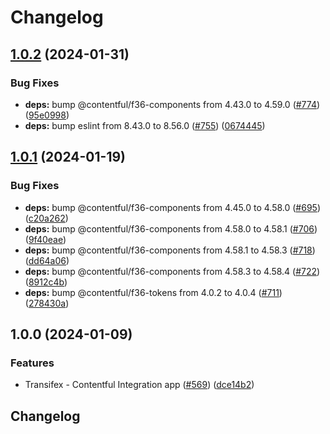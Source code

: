 # Changelog

## [1.0.2](https://github.com/contentful/marketplace-partner-apps/compare/transifex-contentful-app-v1.0.1...transifex-contentful-app-v1.0.2) (2024-01-31)


### Bug Fixes

* **deps:** bump @contentful/f36-components from 4.43.0 to 4.59.0 ([#774](https://github.com/contentful/marketplace-partner-apps/issues/774)) ([95e0998](https://github.com/contentful/marketplace-partner-apps/commit/95e0998ca0ec5f3013a2b947f395a27d38660bfd))
* **deps:** bump eslint from 8.43.0 to 8.56.0 ([#755](https://github.com/contentful/marketplace-partner-apps/issues/755)) ([0674445](https://github.com/contentful/marketplace-partner-apps/commit/06744455c70be2c8ea96baffd053dcf9be2a0698))

## [1.0.1](https://github.com/contentful/marketplace-partner-apps/compare/transifex-contentful-app-v1.0.0...transifex-contentful-app-v1.0.1) (2024-01-19)


### Bug Fixes

* **deps:** bump @contentful/f36-components from 4.45.0 to 4.58.0 ([#695](https://github.com/contentful/marketplace-partner-apps/issues/695)) ([c20a262](https://github.com/contentful/marketplace-partner-apps/commit/c20a262be70c10f41d8e60adbb125cd53969648c))
* **deps:** bump @contentful/f36-components from 4.58.0 to 4.58.1 ([#706](https://github.com/contentful/marketplace-partner-apps/issues/706)) ([9f40eae](https://github.com/contentful/marketplace-partner-apps/commit/9f40eae83f94298e588cdd8f34ca9812a461672c))
* **deps:** bump @contentful/f36-components from 4.58.1 to 4.58.3 ([#718](https://github.com/contentful/marketplace-partner-apps/issues/718)) ([dd64a06](https://github.com/contentful/marketplace-partner-apps/commit/dd64a065640b3e41539459cfd921c9de5e78c2b6))
* **deps:** bump @contentful/f36-components from 4.58.3 to 4.58.4 ([#722](https://github.com/contentful/marketplace-partner-apps/issues/722)) ([8912c4b](https://github.com/contentful/marketplace-partner-apps/commit/8912c4bbd1f74b08619419ed72f31fe733c4a81a))
* **deps:** bump @contentful/f36-tokens from 4.0.2 to 4.0.4 ([#711](https://github.com/contentful/marketplace-partner-apps/issues/711)) ([278430a](https://github.com/contentful/marketplace-partner-apps/commit/278430aac7def1bf0cadbfb971332366f21a9d79))

## 1.0.0 (2024-01-09)


### Features

* Transifex - Contentful Integration app ([#569](https://github.com/contentful/marketplace-partner-apps/issues/569)) ([dce14b2](https://github.com/contentful/marketplace-partner-apps/commit/dce14b23f0ae0d68e391f3e05fd3028ef0a4f162))

## Changelog
